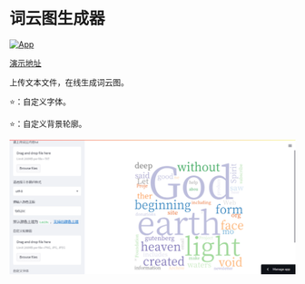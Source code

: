 # 词云图生成器

[![App](https://img.shields.io/badge/Streamlit-App-brightgreen.svg?style=flat-square)](https://jeremy-feng-word-cloud-app-br6pxe.streamlit.app/) 

[演示地址](https://jeremy-feng-word-cloud-app-br6pxe.streamlit.app/)

上传文本文件，在线生成词云图。

:star:：自定义字体。

:star:：自定义背景轮廓。

[![image-20221109152144739](README-image/image-20221109152144739.png)](https://jeremy-feng-word-cloud-app-br6pxe.streamlit.app/)

